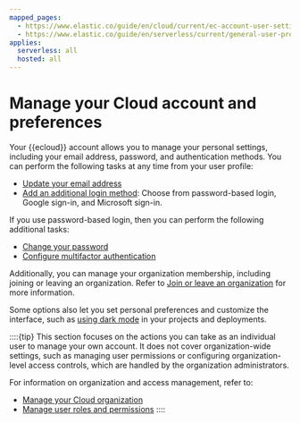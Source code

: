 ```yaml
---
mapped_pages:
  - https://www.elastic.co/guide/en/cloud/current/ec-account-user-settings.html
  - https://www.elastic.co/guide/en/serverless/current/general-user-profile.html
applies:
  serverless: all
  hosted: all
---
```


# Manage your Cloud account and preferences

Your {{ecloud}} account allows you to manage your personal settings, including your email address, password, and authentication methods. You can perform the following tasks at any time from your user profile:

* [Update your email address](/cloud-account/update-your-email-address.md)
* [Add an additional login method](/cloud-account/add-a-login-method.md): Choose from password-based login, Google sign-in, and Microsoft sign-in.

If you use password-based login, then you can perform the following additional tasks:

* [Change your password](/cloud-account/change-your-password.md)
* [Configure multifactor authentication](/cloud-account/multifactor-authentication.md)

Additionally, you can manage your organization membership, including joining or leaving an organization. Refer to [Join or leave an organization](/cloud-account/join-or-leave-an-organization.md) for more information.

Some options also let you set personal preferences and customize the interface, such as [using dark mode](dark-mode.md) in your projects and deployments.

::::{tip}
This section focuses on the actions you can take as an individual user to manage your own account. It does not cover organization-wide settings, such as managing user permissions or configuring organization-level access controls, which are handled by the organization administrators.

For information on organization and access management, refer to:
- [Manage your Cloud organization](/deploy-manage/cloud-organization.md)
- [Manage user roles and permissions](/deploy-manage/users-roles/cloud-organization/user-roles.md)
::::
